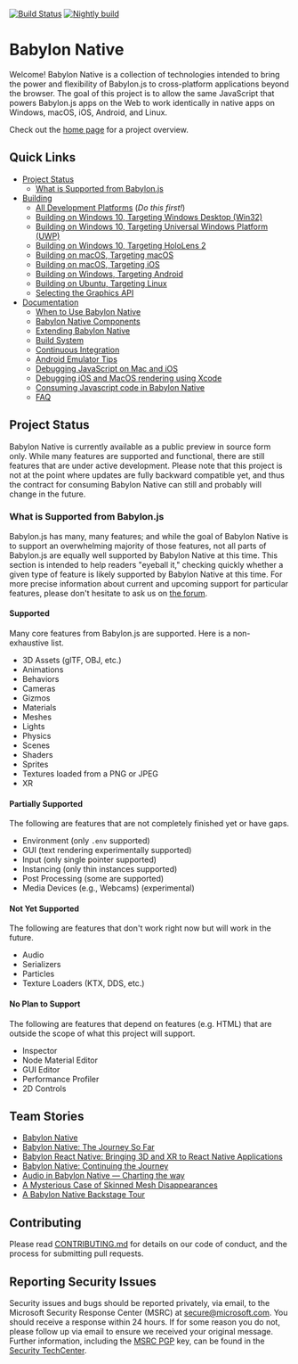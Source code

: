 [![Build Status](https://dev.azure.com/babylonjs/ContinousIntegration/_apis/build/status/BabylonNative%20CI?branchName=master)](https://dev.azure.com/babylonjs/ContinousIntegration/_build/latest?definitionId=6&branchName=master)
[![Nightly build](https://github.com/BabylonJS/BabylonNative/actions/workflows/nightly.yml/badge.svg?branch=master)](https://github.com/BabylonJS/BabylonNative/actions/workflows/nightly.yml)

# Babylon Native

Welcome! Babylon Native is a collection of technologies intended to bring 
the power and flexibility of Babylon.js to cross-platform applications beyond the 
browser. The goal of this project is to allow the same JavaScript that powers Babylon.js 
apps on the Web to work identically in native apps on Windows, macOS, iOS, Android, and 
Linux.

Check out the [home page](https://aka.ms/Bnative) for a project overview.

## Quick Links

- [Project Status](#project-status)
  - [What is Supported from Babylon.js](#what-is-supported-from-babylonjs)
- [Building](BUILDING.md#building)
  - [All Development Platforms](BUILDING.md#all-development-platforms) (_Do this first!_)
  - [Building on Windows 10, Targeting Windows Desktop (Win32)](BUILDING.md#building-on-windows-10-targeting-windows-desktop-win32)
  - [Building on Windows 10, Targeting Universal Windows Platform (UWP)](BUILDING.md#building-on-windows-10-targeting-universal-windows-platform-uwp)
  - [Building on Windows 10, Targeting HoloLens 2](BUILDING.md#building-on-windows-10-targeting-hololens-2)
  - [Building on macOS, Targeting macOS](BUILDING.md#building-on-macos-targeting-macos)
  - [Building on macOS, Targeting iOS](BUILDING.md#building-on-macos-targeting-ios)
  - [Building on Windows, Targeting Android](BUILDING.md#building-on-windows-targeting-android)
  - [Building on Ubuntu, Targeting Linux](BUILDING.md#building-on-ubuntu-targeting-linux)
  - [Selecting the Graphics API](BUILDING.md#selecting-the-graphics-api)
- [Documentation](Documentation/Readme.md)
  - [When to Use Babylon Native](Documentation/WhenToUseBabylonNative.md)
  - [Babylon Native Components](Documentation/Components.md)
  - [Extending Babylon Native](Documentation/Extending.md)
  - [Build System](Documentation/BuildSystem.md)
  - [Continuous Integration](Documentation/ContinuousIntegration.md)
  - [Android Emulator Tips](Documentation/AndroidEmulator.md)
  - [Debugging JavaScript on Mac and iOS](Documentation/DebugJavascriptMacIOS.md)
  - [Debugging iOS and MacOS rendering using Xcode](Documentation/DebugRenderedFrameMetal.md)
  - [Consuming Javascript code in Babylon Native](Documentation/ComsumingJavascript.md)
  - [FAQ](Documentation/FAQ.md)

## Project Status

Babylon Native is currently available as a public preview in source form only. While many
features are supported and functional, there are still features that are under active
development. Please note that this project is not at the point where updates are fully
backward compatible yet, and thus the contract for consuming Babylon Native can still
and probably will change in the future.

### What is Supported from Babylon.js

Babylon.js has many, many features; and while the goal of Babylon Native is to
support an overwhelming majority of those features, not all parts of Babylon.js
are equally well supported by Babylon Native at this time. This section is
intended to help readers "eyeball it," checking quickly whether a given type of
feature is likely supported by Babylon Native at this time. For more precise
information about current and upcoming support for particular features, please
don't hesitate to ask us on [the forum](https://forum.babylonjs.com/c/questions/).

#### Supported

Many core features from Babylon.js are supported. Here is a non-exhaustive list.

- 3D Assets (glTF, OBJ, etc.)
- Animations
- Behaviors
- Cameras
- Gizmos
- Materials
- Meshes
- Lights
- Physics
- Scenes
- Shaders
- Sprites
- Textures loaded from a PNG or JPEG
- XR

#### Partially Supported

The following are features that are not completely finished yet or have gaps.

- Environment (only `.env` supported)
- GUI (text rendering experimentally supported)
- Input (only single pointer supported)
- Instancing (only thin instances supported)
- Post Processing (some are supported)
- Media Devices (e.g., Webcams) (experimental)

#### Not Yet Supported

The following are features that don't work right now but will work in the future.

- Audio
- Serializers
- Particles
- Texture Loaders (KTX, DDS, etc.)

#### No Plan to Support

The following are features that depend on features (e.g. HTML) that are outside
the scope of what this project will support.

- Inspector
- Node Material Editor
- GUI Editor
- Performance Profiler
- 2D Controls

## Team Stories
- [Babylon Native](https://medium.com/@babylonjs/babylon-native-821f1694fffc)
- [Babylon Native: The Journey So Far](https://babylonjs.medium.com/babylon-native-the-journey-so-far-7dc44c049d90)
- [Babylon React Native: Bringing 3D and XR to React Native Applications](https://babylonjs.medium.com/babylon-react-native-bringing-3d-and-xr-to-react-native-applications-7928b55acc85)
- [Babylon Native: Continuing the Journey](https://babylonjs.medium.com/babylon-native-the-continuing-the-journey-e00a7dc8157b)
- [Audio in Babylon Native — Charting the way](https://babylonjs.medium.com/audio-in-babylon-native-charting-the-way-c6bc6d5c0d74)
- [A Mysterious Case of Skinned Mesh Disappearances](https://babylonjs.medium.com/a-mysterious-case-of-skinned-mesh-disappearances-5fee23dd9cd6)
- [A Babylon Native Backstage Tour](https://babylonjs.medium.com/a-babylon-native-backstage-tour-f9004bebc7fb)

## Contributing

Please read [CONTRIBUTING.md](./CONTRIBUTING.md) for details on our code of conduct, and 
the process for submitting pull requests.

## Reporting Security Issues

Security issues and bugs should be reported privately, via email, to the Microsoft 
Security Response Center (MSRC) at [secure@microsoft.com](mailto:secure@microsoft.com). 
You should receive a response within 24 hours. If for some reason you do not, please 
follow up via email to ensure we received your original message. Further information, 
including the [MSRC PGP](https://technet.microsoft.com/en-us/security/dn606155) key, can 
be found in the [Security TechCenter](https://technet.microsoft.com/en-us/security/default).
